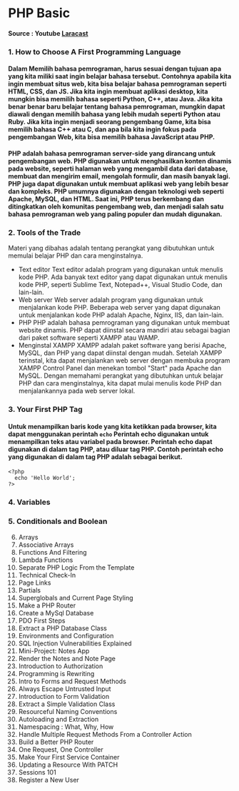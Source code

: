 # PHP Basic
#### Source : Youtube [Laracast](https://www.youtube.com/playlist?list=PL3VM-unCzF8ipG50KDjnzhugceoSG3RTC)

### 1. How to Choose A First Programming Language
#### Dalam Memilih bahasa pemrograman, harus sesuai dengan tujuan apa yang kita miliki saat ingin belajar bahasa tersebut. Contohnya apabila kita ingin membuat situs web, kita bisa belajar bahasa pemrograman seperti HTML, CSS, dan JS. Jika kita ingin membuat aplikasi desktop, kita mungkin bisa memilih bahasa seperti Python, C++, atau Java. Jika kita benar benar baru belajar tentang bahasa pemrograman, mungkin dapat diawali dengan memilih bahasa yang lebih mudah seperti Python atau Ruby. Jika kita ingin menjadi seorang pengembang Game, kita bisa memilih bahasa C++ atau C, dan apa bila kita ingin fokus pada pengembangan Web, kita bisa memilih bahasa JavaScript atau PHP.
#### PHP adalah bahasa pemrograman server-side yang dirancang untuk pengembangan web. PHP digunakan untuk menghasilkan konten dinamis pada website, seperti halaman web yang mengambil data dari database, membuat dan mengirim email, mengolah formulir, dan masih banyak lagi. PHP juga dapat digunakan untuk membuat aplikasi web yang lebih besar dan kompleks. PHP umumnya digunakan dengan teknologi web seperti Apache, MySQL, dan HTML. Saat ini, PHP terus berkembang dan ditingkatkan oleh komunitas pengembang web, dan menjadi salah satu bahasa pemrograman web yang paling populer dan mudah digunakan.

### 2. Tools of the Trade
Materi yang dibahas adalah tentang perangkat yang dibutuhkan untuk memulai belajar PHP dan cara menginstalnya.
- Text editor
  Text editor adalah program yang digunakan untuk menulis kode PHP. Ada banyak text editor yang dapat digunakan untuk menulis kode PHP, seperti Sublime Text, Notepad++, Visual Studio Code, dan lain-lain.
- Web server
  Web server adalah program yang digunakan untuk menjalankan kode PHP. Beberapa web server yang dapat digunakan untuk menjalankan kode PHP adalah Apache, Nginx, IIS, dan lain-lain.
- PHP
  PHP adalah bahasa pemrograman yang digunakan untuk membuat website dinamis. PHP dapat diinstal secara mandiri atau sebagai bagian dari paket software seperti XAMPP atau WAMP.
- Menginstal XAMPP
  XAMPP adalah paket software yang berisi Apache, MySQL, dan PHP yang dapat diinstal dengan mudah.
Setelah XAMPP terinstal, kita dapat menjalankan web server dengan membuka program XAMPP Control Panel dan menekan tombol "Start" pada Apache dan MySQL.
Dengan memahami perangkat yang dibutuhkan untuk belajar PHP dan cara menginstalnya, kita dapat mulai menulis kode PHP dan menjalankannya pada web server lokal.

### 3. Your First PHP Tag
#### Untuk menampilkan baris kode yang kita ketikkan pada browser, kita dapat menggunakan perintah ``` echo ``` Perintah echo digunakan untuk menampilkan teks atau variabel pada browser. Perintah echo dapat digunakan di dalam tag PHP, atau diluar tag PHP. Contoh perintah echo yang digunakan di dalam tag PHP adalah sebagai berikut.
```
<?php
  echo 'Hello World';
?>
```
### 4. Variables
### 5. Conditionals and Boolean
6. Arrays
7. Associative Arrays
8. Functions And Filtering
9. Lambda Functions
10. Separate PHP Logic From the Template
11. Technical Check-In
12. Page Links
13. Partials
14. Superglobals and Current Page Styling
15. Make a PHP Router
16. Create a MySql Database
17. PDO First Steps
18. Extract a PHP Database Class
19. Environments and Configuration
20. SQL Injection Vulnerabilities Explained
21. Mini-Project: Notes App
22. Render the Notes and Note Page
23. Introduction to Authorization
24. Programming is Rewriting
25. Intro to Forms and Request Methods
26. Always Escape Untrusted Input
27. Introduction to Form Validation
28. Extract a Simple Validation Class
29. Resourceful Naming Conventions
30. Autoloading and Extraction
31. Namespacing : What, Why, How
32. Handle Multiple Request Methods From a Controller Action
33. Build a Better PHP Router
34. One Request, One Controller
35. Make Your First Service Container
36. Updating a Resource With PATCH
37. Sessions 101
38. Register a New User
